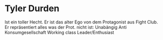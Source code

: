 # Tyler Durden

Ist ein toller Hecht. Er ist das alter Ego von dem Protagonist aus Fight Club.
Er repräsentiert alles was der Prot. nicht ist:
	Unabängig
	Anti Konsumgesellschaft
	Working class Leader/Enthusiast
